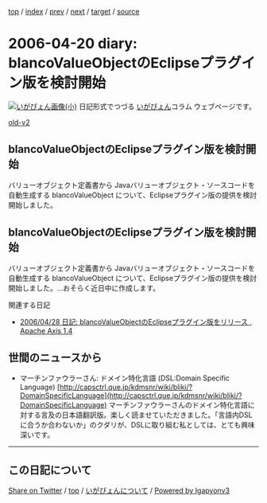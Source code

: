 [top](../index.html) 
 / [index](index.html) 
 / [prev](ig060419.html) 
 / [next](ig060424.html) 
 / [target](https://igapyon.github.io/diary/2006/ig060420.html) 
 / [source](https://github.com/igapyon/diary/blob/master/2006/ig060420.src.md) 

2006-04-20 diary: blancoValueObjectのEclipseプラグイン版を検討開始
=====================================================================================================
[![いがぴょん画像(小)](https://igapyon.github.io/diary/images/iga200306s.jpg "いがぴょん")](https://igapyon.github.io/diary/memo/memoigapyon.html) 日記形式でつづる [いがぴょん](https://igapyon.github.io/diary/memo/memoigapyon.html)コラム ウェブページです。

[old-v2](ig060420-orig.html)

## blancoValueObjectのEclipseプラグイン版を検討開始

バリューオブジェクト定義書から Javaバリューオブジェクト・ソースコードを自動生成する blancoValueObject について、Eclipseプラグイン版の提供を検討開始しました。


## blancoValueObjectのEclipseプラグイン版を検討開始

バリューオブジェクト定義書から Javaバリューオブジェクト・ソースコードを自動生成する blancoValueObject について、Eclipseプラグイン版の提供を検討開始しました。…おそらく近日中に作成します。

関連する日記

* [2006/04/28 日記: blancoValueObjectのEclipseプラグイン版をリリース , Apache Axis 1.4](ig060428.html)

## 世間のニュースから

* マーチンファウラーさん: ドメイン特化言語 (DSL:Domain Specific Language)
  [http://capsctrl.que.jp/kdmsnr/wiki/bliki/?DomainSpecificLanguage](http://capsctrl.que.jp/kdmsnr/wiki/bliki/?DomainSpecificLanguage)
  マーチンファウラーさんのドメイン特化言語に対する言及の日本語翻訳版。楽しく読ませていただきました。「言語内DSLに合うか合わないか」のクダリが、DSLに取り組む私としては、とても興味深いです。


----------------------------------------------------------------------------------------------------

## この日記について

[Share on Twitter](https://twitter.com/intent/tweet?hashtags=igapyon%2Cdiary%2C%E3%81%84%E3%81%8C%E3%81%B4%E3%82%87%E3%82%93&text=blancoValueObject%E3%81%AEEclipse%E3%83%97%E3%83%A9%E3%82%B0%E3%82%A4%E3%83%B3%E7%89%88%E3%82%92%E6%A4%9C%E8%A8%8E%E9%96%8B%E5%A7%8B&url=https%3A%2F%2Figapyon.github.io%2Fdiary%2F2006%2Fig060420.html) / [top](../index.html) / [いがぴょんについて](https://igapyon.github.io/diary/memo/memoigapyon.html) / [Powered by Igapyonv3](https://github.com/igapyon/igapyonv3)
